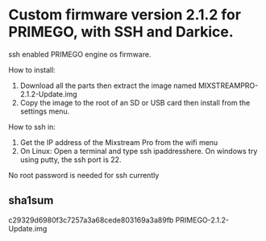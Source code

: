 # Custom firmware version 2.1.2 for PRIMEGO, with SSH and Darkice.
ssh enabled PRIMEGO engine os firmware.

How to install:
  1) Download all the parts then extract the image named MIXSTREAMPRO-2.1.2-Update.img
  2) Copy the image to the root of an SD or USB card then install from the settings menu.

How to ssh in:
  1) Get the IP address of the Mixstream Pro from the wifi menu
  2) On Linux: Open a terminal and type ssh ipaddresshere. On windows try using putty, the ssh port is 22.

No root password is needed for ssh currently

## sha1sum

c29329d6980f3c7257a3a68cede803169a3a89fb  PRIMEGO-2.1.2-Update.img
